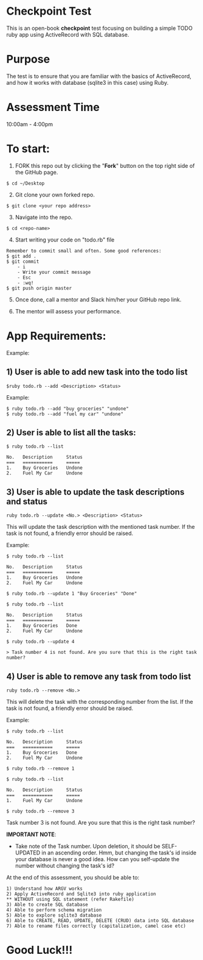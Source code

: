 # Checkpoint Test

This is an open-book **checkpoint** test focusing on building a
simple TODO ruby app using ActiveRecord with SQL database.

# Purpose
The test is to ensure that you are familiar with the basics of ActiveRecord,
and how it works with database (sqlite3 in this case) using Ruby.

# Assessment Time
10:00am - 4:00pm

# To start:
1) FORK this repo out by clicking the "**Fork**" button on the top right side of the GitHub page.

```
$ cd ~/Desktop
```

2) Git clone your own forked repo.

```
$ git clone <your repo address>
```

3) Navigate into the repo.
```
$ cd <repo-name>
```

4) Start writing your code on "todo.rb" file

```
Remember to commit small and often. Some good references:
$ git add .
$ git commit
    - i
    - Write your commit message
    - Esc
    - :wq!
$ git push origin master
```

5) Once done, call a mentor and Slack him/her your GitHub repo link.

6) The mentor will assess your performance.

# App Requirements:

Example:

## 1) User is able to add new task into the todo list

```
$ruby todo.rb --add <Description> <Status> 
```

Example:

```
$ ruby todo.rb --add "buy groceries" "undone"
$ ruby todo.rb --add "fuel my car" "undone"
```

## 2) User is able to list all the tasks:
```
$ ruby todo.rb --list
```
```
No.   Description     Status
===   ===========     =====
1.    Buy Groceries   Undone
2.    Fuel My Car     Undone
```


## 3) User is able to update the task descriptions and status

```
ruby todo.rb --update <No.> <Description> <Status>
```

This will update the task description with the mentioned task number.
If the task is not found, a friendly error should be raised.

Example:

```
$ ruby todo.rb --list
```
```
No.   Description     Status
===   ===========     =====
1.    Buy Groceries   Undone
2.    Fuel My Car     Undone
```

```
$ ruby todo.rb --update 1 "Buy Groceries" "Done"
```
```
$ ruby todo.rb --list
```
```
No.   Description     Status
===   ===========     =====
1.    Buy Groceries   Done
2.    Fuel My Car     Undone
```

```
$ ruby todo.rb --update 4
```

```
> Task number 4 is not found. Are you sure that this is the right task number?
```


## 4) User is able to remove any task from todo list

```
ruby todo.rb --remove <No.>
```

This will delete the task with the corresponding number from the list.
If the task is not found, a friendly error should be raised.

Example:

```
$ ruby todo.rb --list
```

```
No.   Description     Status
===   ===========     =====
1.    Buy Groceries   Done
2.    Fuel My Car     Undone
```

```
$ ruby todo.rb --remove 1
```

```
$ ruby todo.rb --list
```

```
No.   Description     Status
===   ===========     =====
1.    Fuel My Car     Undone
```

```
$ ruby todo.rb --remove 3
```

Task number 3 is not found. Are you sure that this is the right task number?



**IMPORTANT NOTE**:

- Take note of the Task number. Upon deletion, it should be SELF-UPDATED in an ascending order.
  Hmm, but changing the task's id inside your database is never a good idea.
  How can you self-update the number without changing the task's id?


At the end of this assessment, you should be able to:
```
1) Understand how ARGV works
2) Apply ActiveRecord and Sqlite3 into ruby application
** WITHOUT using SQL statement (refer Rakefile)
3) Able to create SQL database
4) Able to perform schema migration
5) Able to explore sqlite3 database
6) Able to CREATE, READ, UPDATE, DELETE (CRUD) data into SQL database
7) Able to rename files correctly (capitalization, camel case etc)
```

# Good Luck!!!
